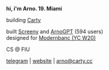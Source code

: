 **hi, i'm Arno. 19. Miami**

building [Carty](https://carty-landing.vercel.app/?ref=github)

built [Screeny](https://screeny.lol?ref=github) and [ArnoGPT](https://t.me/ArnoGPT_bot) (594 users)  
designed for [Modernbanc (YC W20)](https://modernbanc.com/)

CS @ FIU

[telegram](https://t.me/ArnoGevorkyan) | [website](https://arnogevorkyan.com) | [arno@carty.cc](mailto:arno@carty.cc)
